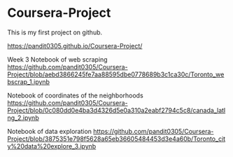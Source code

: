 # Coursera-Project
This is my first project on github.

https://pandit0305.github.io/Coursera-Project/  

Week 3
Notebook of web scraping
https://github.com/pandit0305/Coursera-Project/blob/aebd3866245fe7aa88595dbe0778689b3c1ca30c/Toronto_webscrap_1.ipynb

Notebook of coordinates of the neighborhoods
https://github.com/pandit0305/Coursera-Project/blob/0c080dd0e4ba3d4326d5e0a310a2eabf2794c5c8/canada_latlng_2.ipynb

Notebook of data exploration
https://github.com/pandit0305/Coursera-Project/blob/3875351e798f5628a65eb36605484453d3e4a60b/Toronto_city%20data%20explore_3.ipynb

